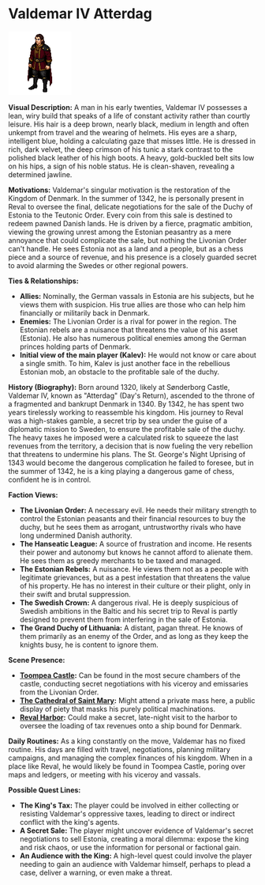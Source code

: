 # Valdemar IV Atterdag

![alt text](image-10.png)

**Visual Description:**
A man in his early twenties, Valdemar IV possesses a lean, wiry build that speaks of a life of constant activity rather than courtly leisure. His hair is a deep brown, nearly black, medium in length and often unkempt from travel and the wearing of helmets. His eyes are a sharp, intelligent blue, holding a calculating gaze that misses little. He is dressed in rich, dark velvet, the deep crimson of his tunic a stark contrast to the polished black leather of his high boots. A heavy, gold-buckled belt sits low on his hips, a sign of his noble status. He is clean-shaven, revealing a determined jawline.

**Motivations:**
Valdemar's singular motivation is the restoration of the Kingdom of Denmark. In the summer of 1342, he is personally present in Reval to oversee the final, delicate negotiations for the sale of the Duchy of Estonia to the Teutonic Order. Every coin from this sale is destined to redeem pawned Danish lands. He is driven by a fierce, pragmatic ambition, viewing the growing unrest among the Estonian peasantry as a mere annoyance that could complicate the sale, but nothing the Livonian Order can't handle. He sees Estonia not as a land and a people, but as a chess piece and a source of revenue, and his presence is a closely guarded secret to avoid alarming the Swedes or other regional powers.

**Ties & Relationships:**
*   **Allies:** Nominally, the German vassals in Estonia are his subjects, but he views them with suspicion. His true allies are those who can help him financially or militarily back in Denmark.
*   **Enemies:** The Livonian Order is a rival for power in the region. The Estonian rebels are a nuisance that threatens the value of his asset (Estonia). He also has numerous political enemies among the German princes holding parts of Denmark.
*   **Initial view of the main player (Kalev):** He would not know or care about a single smith. To him, Kalev is just another face in the rebellious Estonian mob, an obstacle to the profitable sale of the duchy.

**History (Biography):**
Born around 1320, likely at Sønderborg Castle, Valdemar IV, known as "Atterdag" (Day's Return), ascended to the throne of a fragmented and bankrupt Denmark in 1340. By 1342, he has spent two years tirelessly working to reassemble his kingdom. His journey to Reval was a high-stakes gamble, a secret trip by sea under the guise of a diplomatic mission to Sweden, to ensure the profitable sale of the duchy. The heavy taxes he imposed were a calculated risk to squeeze the last revenues from the territory, a decision that is now fueling the very rebellion that threatens to undermine his plans. The St. George's Night Uprising of 1343 would become the dangerous complication he failed to foresee, but in the summer of 1342, he is a king playing a dangerous game of chess, confident he is in control.

**Faction Views:**
*   **The Livonian Order:** A necessary evil. He needs their military strength to control the Estonian peasants and their financial resources to buy the duchy, but he sees them as arrogant, untrustworthy rivals who have long undermined Danish authority.
*   **The Hanseatic League:** A source of frustration and income. He resents their power and autonomy but knows he cannot afford to alienate them. He sees them as greedy merchants to be taxed and managed.
*   **The Estonian Rebels:** A nuisance. He views them not as a people with legitimate grievances, but as a pest infestation that threatens the value of his property. He has no interest in their culture or their plight, only in their swift and brutal suppression.
*   **The Swedish Crown:** A dangerous rival. He is deeply suspicious of Swedish ambitions in the Baltic and his secret trip to Reval is partly designed to prevent them from interfering in the sale of Estonia.
*   **The Grand Duchy of Lithuania:** A distant, pagan threat. He knows of them primarily as an enemy of the Order, and as long as they keep the knights busy, he is content to ignore them.

**Scene Presence:**
*   **[Toompea Castle](../../scenes/revel_toompea/domberg/domberg.md):** Can be found in the most secure chambers of the castle, conducting secret negotiations with his viceroy and emissaries from the Livonian Order.
*   **[The Cathedral of Saint Mary](../../scenes/revel_toompea/cathedral_of_saint_mary/cathedral_of_saint_mary.md):** Might attend a private mass here, a public display of piety that masks his purely political machinations.
*   **[Reval Harbor](../../scenes/revel_north_oleviste/harbor.md):** Could make a secret, late-night visit to the harbor to oversee the loading of tax revenues onto a ship bound for Denmark.

**Daily Routines:**
As a king constantly on the move, Valdemar has no fixed routine. His days are filled with travel, negotiations, planning military campaigns, and managing the complex finances of his kingdom. When in a place like Reval, he would likely be found in Toompea Castle, poring over maps and ledgers, or meeting with his viceroy and vassals.

**Possible Quest Lines:**
*   **The King's Tax:** The player could be involved in either collecting or resisting Valdemar's oppressive taxes, leading to direct or indirect conflict with the king's agents.
*   **A Secret Sale:** The player might uncover evidence of Valdemar's secret negotiations to sell Estonia, creating a moral dilemma: expose the king and risk chaos, or use the information for personal or factional gain.
*   **An Audience with the King:** A high-level quest could involve the player needing to gain an audience with Valdemar himself, perhaps to plead a case, deliver a warning, or even make a threat.
